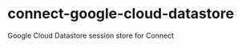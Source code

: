 connect-google-cloud-datastore
==============================

Google Cloud Datastore session store for Connect
